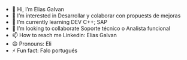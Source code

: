 - 👋 Hi, I’m Elias Galvan
- 👀 I’m interested in Desarrollar y colaborar con propuests de mejoras 
- 🌱 I’m currently learning DEV C++;  SAP
- 💞️ I’m looking to collaborate Soporte técnico o Analista funcional
- 📫 How to reach me Linkedin: Elias Galvan
- 😄 Pronouns: Eli
- ⚡ Fun fact: Falo portugués

<!---
EliasSG2025/EliasSG2025 is a ✨ special ✨ repository because its `README.md` (this file) appears on your GitHub profile.
You can click the Preview link to take a look at your changes.
--->
